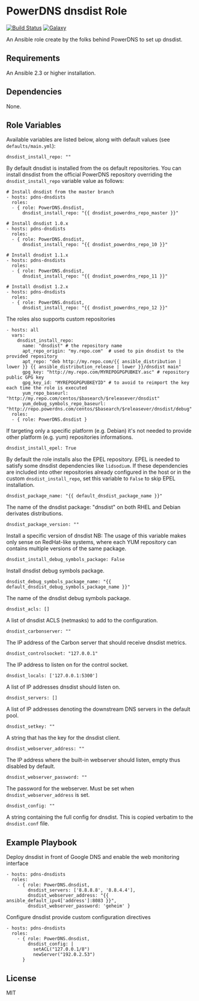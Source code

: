 PowerDNS dnsdist Role
=====================

[![Build Status](https://travis-ci.org/PowerDNS/dnsdist-ansible.svg?branch=master)](https://travis-ci.org/PowerDNS/dnsdist-ansible)
[![Galaxy](http://img.shields.io/badge/galaxy-PowerDNS.pdns-dnsdist.svg?style=flat-square)](https://galaxy.ansible.com/PowerDNS/dnsdist)

An Ansible role create by the folks behind PowerDNS to set up dnsdist.

Requirements
------------

An Ansible 2.3 or higher installation.

Dependencies
------------

None.

Role Variables
--------------

Available variables are listed below, along with default values (see `defaults/main.yml`):

    dnsdist_install_repo: "" 

By default dnsdist is installed from the os default repositories.
You can install dnsdist from the official PowerDNS repository overriding
the `dnsdist_install_repo` variable value as follows:

    # Install dnsdist from the master branch
    - hosts: pdns-dnsdists
      roles:
      - { role: PowerDNS.dnsdist,
          dnsdist_install_repo: "{{ dnsdist_powerdns_repo_master }}"

    # Install dnsdist 1.0.x
    - hosts: pdns-dnsdists
      roles:
      - { role: PowerDNS.dnsdist,
          dnsdist_install_repo: "{{ dnsdist_powerdns_repo_10 }}"

    # Install dnsdist 1.1.x
    - hosts: pdns-dnsdists
      roles:
      - { role: PowerDNS.dnsdist,
          dnsdist_install_repo: "{{ dnsdist_powerdns_repo_11 }}"

    # Install dnsdist 1.2.x
    - hosts: pdns-dnsdists
      roles:
      - { role: PowerDNS.dnsdist,
          dnsdist_install_repo: "{{ dnsdist_powerdns_repo_12 }}"

The roles also supports custom repositories

    - hosts: all
      vars:
        dnsdist_install_repo:
          name: "dnsdist" # the repository name
          apt_repo_origin: "my.repo.com"  # used to pin dnsdist to the provided repository
          apt_repo: "deb http://my.repo.com/{{ ansible_distribution | lower }} {{ ansible_distribution_release | lower }}/dnsdist main"
          gpg_key: "http://my.repo.com/MYREPOGPGPUBKEY.asc" # repository public GPG key
          gpg_key_id: "MYREPOGPGPUBKEYID" # to avoid to reimport the key each time the role is executed
          yum_repo_baseurl: "http://my.repo.com/centos/$basearch/$releasever/dnsdist"
          yum_debug_symbols_repo_baseurl: "http://repo.powerdns.com/centos/$basearch/$releasever/dnsdist/debug"
      roles:
      - { role: PowerDNS.dnsdist }

If targeting only a specific platform (e.g. Debian) it's not needed to provide other platform (e.g. yum) repositories informations.

    dnsdist_install_epel: True

By default the role installs also the EPEL repository.
EPEL is needed to satisfy some dnsdist dependencies like `lidsodium`.
If these dependencies are included into other repositories already configured in the
host or in the custom `dnsdist_install_repo`, set this variable to `False` to skip
EPEL installation.

    dnsdist_package_name: "{{ default_dnsdist_package_name }}"

The name of the dnsdist package: "dnsdist" on both RHEL and Debian derivates distributions.

    dnsdist_package_version: ""

Install a specific version of dnsdist
NB: The usage of this variable makes only sense on RedHat-like systems,
    where each YUM repository can contains multiple versions of the same package.

    dnsdist_install_debug_symbols_package: False

Install dnsdist debug symbols package.

    dnsdist_debug_symbols_package_name: "{{ default_dnsdist_debug_symbols_package_name }}"

The name of the dnsdist debug symbols package.

    dnsdist_acls: []

A list of dnsdist ACLS (netmasks) to add to the configuration.

    dnsdist_carbonserver: ""

The IP address of the Carbon server that should receive dnsdist metrics.

    dnsdist_controlsocket: "127.0.0.1"

The IP address to listen on for the control socket.

    dnsdist_locals: ['127.0.0.1:5300']

A list of IP addresses dnsdist should listen on.

    dnsdist_servers: []

A list of IP addresses denoting the downstream DNS servers in the default pool.

    dnsdist_setkey: ""

A string that has the key for the dnsdist client.

    dnsdist_webserver_address: ""

The IP address where the built-in webserver should listen, empty thus disabled by default.

    dnsdist_webserver_password: ""

The password for the webserver. Must be set when `dnsdist_webserver_address` is set.

    dnsdist_config: ""

A string containing the full config for dnsdist. This is copied verbatim to the `dnsdist.conf` file.


Example Playbook
----------------

Deploy dnsdist in front of Google DNS and enable the web monitoring interface

    - hosts: pdns-dnsdists
      roles:
        - { role: PowerDNS.dnsdist,
            dnsdist_servers: ['8.8.8.8', '8.8.4.4'],
            dnsdist_webserver_address: "{{ ansible_default_ipv4['address']:8083 }}",
            dnsdist_webserver_password: 'geheim' }

Configure dnsdist provide custom configuration directives

    - hosts: pdns-dnsdists
      roles:
        - { role: PowerDNS.dnsdist,
            dnsdist_config: |
              setACL("127.0.0.1/8")
              newServer("192.0.2.53")
          }

License
-------

MIT
